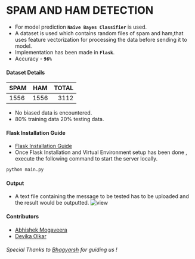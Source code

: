 # SPAM AND HAM DETECTION 
* For model prediction **`Naive Bayes Classifier`** is used.
* A dataset is used which contains random files of spam and ham,that uses feature vectorization for processing the data before sending it to model.
* Implementation has been made in **`Flask`**. 
* Accuracy - **`96%`**

#### Dataset Details

| SPAM          | HAM           | TOTAL  |
| ------------- |:-------------:| -----: |
| 1556          |1556           | 3112   |
* No biased data is encountered.
* 80% training data 20% testing data.

#### Flask Installation Guide

* [Flask Installation Guide](https://flask.palletsprojects.com/en/1.1.x/installation/)
* Once Flask Installation and Virtual Environment setup has been done , execute the following command to start the server locally.
```python
python main.py
```

#### Output
* A text file containing the message to be tested has to be uploaded and the result would be outputted.
![view](https://user-images.githubusercontent.com/37765578/82870007-dbab7800-9f4c-11ea-8a20-5b96f960aa4d.png)

#### Contributors
* [Abhishek Mogaveera](https://github.com/abhishek971999)
* [Devika Olkar](https://github.com/devika30/)

###### Special Thanks to [Bhagyarsh](https://github.com/bhagyarsh) for guiding us !
